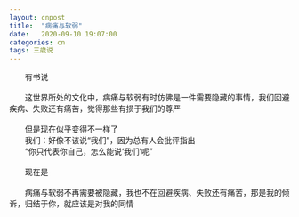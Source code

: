 ```yaml
---
layout: cnpost
title:  "病痛与软弱"
date:   2020-09-10 19:07:00
categories: cn
tags: 三歳说
---
```


&emsp;&emsp;有书说<br>
<br>
&emsp;&emsp;这世界所处的文化中，病痛与软弱有时仿佛是一件需要隐藏的事情，我们回避疾病、失败还有痛苦，觉得那些有损于我们的尊严<br>
<br>
&emsp;&emsp;但是现在似乎变得不一样了<br>
&emsp;&emsp;我们：好像不该说“我们”，因为总有人会批评指出<br>
&emsp;&emsp;“你只代表你自己，怎么能说‘我们’呢”<br>
<br>
&emsp;&emsp;现在是<br>
<br>
&emsp;&emsp;病痛与软弱不再需要被隐藏，我也不在回避疾病、失败还有痛苦，那是我的倾诉，归结于你，就应该是对我的同情<br>
